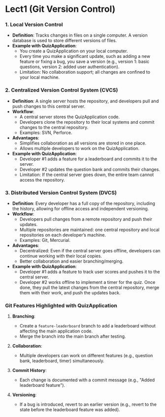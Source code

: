 # Lect1 (Git Version Control)

### 1. Local Version Control
- **Definition**: Tracks changes in files on a single computer. A version database is used to store different versions of files.
- **Example with QuizApplication**:
  - You create a QuizApplication on your local computer.
  - Every time you make a significant update, such as adding a new feature or fixing a bug, you save a version (e.g., version 1: basic questions, version 2: added user authentication).
  - Limitation: No collaboration support; all changes are confined to your local machine.

### 2. Centralized Version Control System (CVCS)
- **Definition**: A single server hosts the repository, and developers pull and push changes to this central server.
- **Workflow**:
  - A central server stores the QuizApplication code.
  - Developers clone the repository to their local systems and commit changes to the central repository.
  - Examples: SVN, Perforce.
- **Advantages**:
  - Simplifies collaboration as all versions are stored in one place.
  - Allows multiple developers to work on the QuizApplication.
- **Example with QuizApplication**:
  - Developer #1 adds a feature for a leaderboard and commits it to the server.
  - Developer #2 updates the question bank and commits their changes.
  - Limitation: If the central server goes down, the entire team cannot access the repository.

### 3. Distributed Version Control System (DVCS)
- **Definition**: Every developer has a full copy of the repository, including the history, allowing for offline access and independent versioning.
- **Workflow**:
  - Developers pull changes from a remote repository and push their updates.
  - Multiple repositories are maintained: one central repository and local repositories on each developer’s machine.
  - Examples: Git, Mercurial.
- **Advantages**:
  - Decentralized: Even if the central server goes offline, developers can continue working with their local copies.
  - Better collaboration and easier branching/merging.
- **Example with QuizApplication**:
  - Developer #1 adds a feature to track user scores and pushes it to the central server.
  - Developer #2 works offline to implement a timer for the quiz. Once done, they pull the latest changes from the central repository, merge them with their work, and push the updates back.

### Git Features Highlighted with QuizApplication
1. **Branching**:
   - Create a `feature-leaderboard` branch to add a leaderboard without affecting the main application code.
   - Merge the branch into the main branch after testing.

2. **Collaboration**:
   - Multiple developers can work on different features (e.g., question bank, leaderboard, timer) simultaneously.

3. **Commit History**:
   - Each change is documented with a commit message (e.g., "Added leaderboard feature").

4. **Versioning**:
   - If a bug is introduced, revert to an earlier version (e.g., revert to the state before the leaderboard feature was added).
